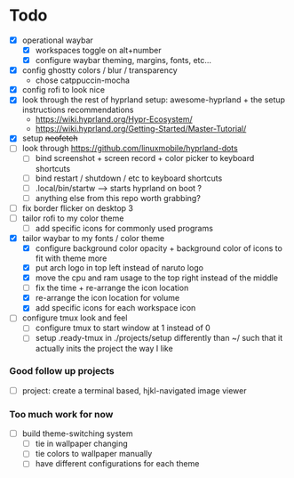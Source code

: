 # Todo

- [x] operational waybar
    - [x] workspaces toggle on alt+number
    - [x] configure waybar theming, margins, fonts, etc...
- [x] config ghostty colors / blur / transparency
    - chose catppuccin-mocha
- [x] config rofi to look nice
- [x] look through the rest of hyprland setup: awesome-hyprland + the setup instructions recommendations 
    - https://wiki.hyprland.org/Hypr-Ecosystem/
    - https://wiki.hyprland.org/Getting-Started/Master-Tutorial/
- [x] setup ~~neofetch~~
- [ ] look through https://github.com/linuxmobile/hyprland-dots
    - [ ] bind screenshot + screen record + color picker to keyboard shortcuts
    - [ ] bind restart / shutdown / etc to keyboard shortcuts
    - [ ] .local/bin/startw --> starts hyprland on boot ?
    - [ ] anything else from this repo worth grabbing?
- [ ] fix border flicker on desktop 3
- [ ] tailor rofi to my color theme
    - [ ] add specific icons for commonly used programs
- [x] tailor waybar to my fonts / color theme
    - [x] configure background color opacity + background color of icons to fit with theme more
    - [x] put arch logo in top left instead of naruto logo
    - [x] move the cpu and ram usage to the top right instead of the middle
    - [ ] fix the time + re-arrange the icon location
    - [x] re-arrange the icon location for volume
    - [x] add specific icons for each workspace icon
- [ ] configure tmux look and feel
    - [ ] configure tmux to start window at 1 instead of 0
    - [ ] setup .ready-tmux in ./projects/setup differently than ~/ such that it actually inits the project the way I like

### Good follow up projects

- [ ] project: create a terminal based, hjkl-navigated image viewer

### Too much work for now

- [ ] build theme-switching system
    - [ ] tie in wallpaper changing
    - [ ] tie colors to wallpaper manually
    - [ ] have different configurations for each theme
